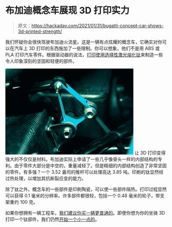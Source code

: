 # 布加迪概念车展现 3D 打印实力

> 原文：<https://hackaday.com/2021/01/31/bugatti-concept-car-shows-3d-printed-strength/>

我们怀疑你会很快驾驶布加迪火流星。这是一辆有点炫耀的概念车，它确实对你可以在汽车上 3D 打印的东西施加了一些限制。你可以想象，他们不是用 ABS 或 PLA 打印汽车零件。根据驱动器的说法，[打印使用选择性激光熔化钛](https://www.thedrive.com/tech/38868/bugattis-3d-printed-suspension-pushrods-weigh-3-5-ounces-but-can-withstand-3-5-tons-of-force)来制造一些令人印象深刻的坚固和轻便的部件。

[![](img/0e2ae74716874f569c20cfc59418558a.png)](https://hackaday.com/wp-content/uploads/2021/01/3dpbugatti_detail.jpg) 让 3D 打印变得强大的不仅仅是材料。布加迪实际上申请了一些几乎像骨头一样的内部结构的专利。由于零件大部分是中空的，重量减轻了。但是精细的内部结构创造了非常坚固的零件。有多强？一个 3.52 盎司的推杆可以处理高达 3.85 吨。印刷的钛显然经过热处理，以增加其抗断裂应变的能力。

除了钛之外，概念车的一些部件是印刷陶瓷，可以使一些部件隔热。打印过程显然可以获得 0.1 毫米的分辨率。许多部件都很轻，包括一个 0.48 毫米的轮子，带支架重约 100 克。

如果你想拥有一辆工程车，[我们建议你买一辆更普通的](https://hackaday.com/2019/12/02/how-to-get-into-cars-choosing-your-first-project-car/)。即使你想为你的坐骑 3D 打印一个钛部件，我们仍然[开始一个小一点的](https://hackaday.com/2018/06/16/titanium-knob-doesnt-grind-our-gears/)。